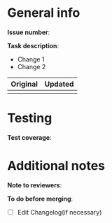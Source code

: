 # General info
<!--Delete or put N/A for any irrelevant sections-->

**Issue number**: <!--Issue Number-->

**Task description**: 

 - Change 1
 - Change 2
 
<!-- What changed? What does this do? Provide screenshots if necessary--> 
| Original   | Updated|
|:---------------:|:---------------:|
|<!--** original screenshot **--> | <!--** updated screenshot **-->|

# Testing

**Test coverage**:
<!-- Unit tested/manual testing only/ Some actual metrics -->

# Additional notes

**Note to reviewers**:
<!-- Special instructions for testing this code-->

**To do before merging**:
- [ ] Edit Changelog(if necessary)
